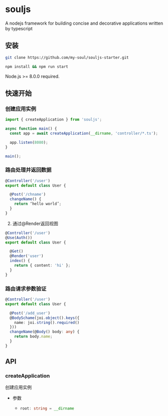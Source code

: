 # souljs
A nodejs framework for building concise and decorative applications written by typescript

## 安装

``` bash
git clone https://github.com/my-soul/souljs-starter.git

npm install && npm run start
```
Node.js >= 8.0.0 required.

## 快速开始

### 创建应用实例

```typescript main.ts
import { createApplication } from 'souljs';

async function main() {
  const app = await createApplication(__dirname, 'controller/*.ts');

  app.listen(8080);
}

main();
```

### 路由处理并返回数据

```typescript controller/user.ts
@Controller('/user')
export default class User {

  @Post('/chname')
  changeName() {
    return ‘hello world’;
  }
}
```

2. 通过@Render返回视图

```typescript controller/user.ts
@Controller('/user')
@Use(Auth())
export default class User {

  @Get()
  @Render('user')
  index() {
    return { content: 'hi' };
  }
}
```


### 路由请求参数验证

```typescript controller/user.ts
@Controller('/user')
export default class User {

  @Post('/add_user')
  @BodySchame(joi.object().keys({
    name: joi.string().required()
  }))
  changeName(@Body() body: any) {
    return body.name;
  }
}
```

## API

### createApplication

创建应用实例

- 参数

  - ```typescript
    root: string = __dirname
    ``` 


